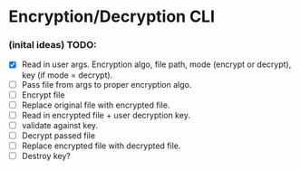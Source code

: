 # Encryption/Decryption CLI 

### (inital ideas) TODO:

- [x] Read in user args. Encryption algo, file path, mode (encrypt or decrypt), key (if mode = decrypt).
- [ ] Pass file from args to proper encryption algo.
- [ ] Encrypt file
- [ ] Replace original file with encrypted file.
- [ ] Read in encrypted file + user decryption key.
- [ ] validate against key.
- [ ] Decrypt passed file
- [ ] Replace encrypted file with decrypted file.
- [ ] Destroy key? 